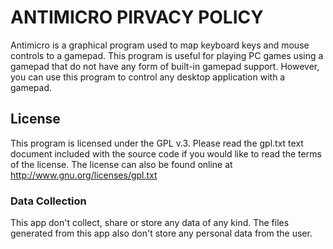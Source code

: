 # ANTIMICRO PIRVACY POLICY

Antimicro is a graphical program used to map keyboard keys and mouse controls to a gamepad. This program is useful for playing PC games using a gamepad that do not have any form of built-in gamepad support. However, you can use this program to control any desktop application with a gamepad. 

## License

This program is licensed under the GPL v.3. Please read the gpl.txt text document included with the source code if you would like to read the terms of the license. The license can also be found online at http://www.gnu.org/licenses/gpl.txt

### Data Collection

This app don't collect, share or store any data of any kind. The files generated from this app also don't store any personal data from the user. 
